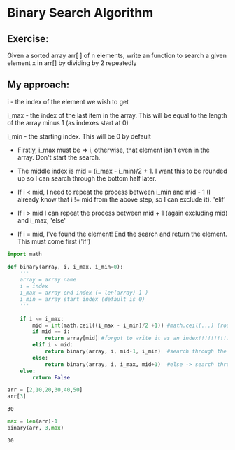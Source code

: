 
# Binary Search Algorithm

## Exercise: 

Given a sorted array arr[ ] of n elements, write an function to search a given element x in arr[] by dividing by 2 repeatedly

## My approach:
i - the index of the element we wish to get

i_max - the index of the last item in the array. This will be equal to the length of the array minus 1 (as indexes start at 0)

i_min - the starting index. This will be 0 by default


- Firstly, i_max must be => i, otherwise, that element isn't even in the array. Don't start the search.

- The middle index is mid = (i_max - i_min)/2 + 1. I want this to be rounded up so I can search through the bottom half later.

- If i < mid, I need to repeat the process between i_min and mid - 1 (I already know that i != mid from the above step, so I can exclude it). 'elif'

- If i > mid I can repeat the process between mid + 1 (again excluding mid) and i_max, 'else'

- If i = mid, I've found the element! End the search and return the element. This must come first ('if')


```python
import math

def binary(array, i, i_max, i_min=0):
    '''
    array = array name
    i = index
    i_max = array end index (= len(array)-1 )
    i_min = array start index (default is 0)
    '''
    
    if i <= i_max:
        mid = int(math.ceil((i_max - i_min)/2 +1)) #math.ceil(...) (round up) -> decimal. NB: math.floor(...) (round down)
        if mid == i:
            return array[mid] #forgot to write it as an index!!!!!!!!!!!!!!!!
        elif i < mid:
            return binary(array, i, mid-1, i_min)  #search through the lower half
        else:
            return binary(array, i, i_max, mid+1)  #else -> search through the upper half
    else:
        return False
```


```python
arr = [2,10,20,30,40,50]
arr[3]
```




    30




```python
max = len(arr)-1
binary(arr, 3,max)
```




    30


